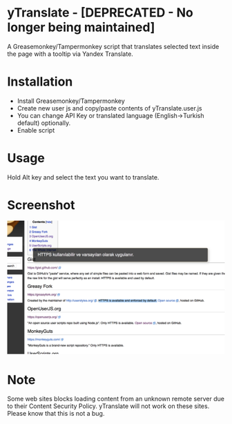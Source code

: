 # yTranslate - [DEPRECATED - No longer being maintained]
A Greasemonkey/Tampermonkey script that translates selected text inside the page with a tooltip via Yandex Translate.

# Installation
- Install Greasemonkey/Tampermonkey
- Create new user js and copy/paste contents of  yTranslate.user.js 
- You can change API Key or translated language (English->Turkish default) optionally.
- Enable script

# Usage
Hold Alt key and select the text you want to translate.

# Screenshot

![yTranslate](https://github.com/faruktoptas/yTranslate/blob/master/screenshot.png?raw=true)

# Note
Some web sites blocks loading content from an unknown remote server due to their Content Security Policy. yTranslate will not work on these sites. Please know that this is not a bug.

